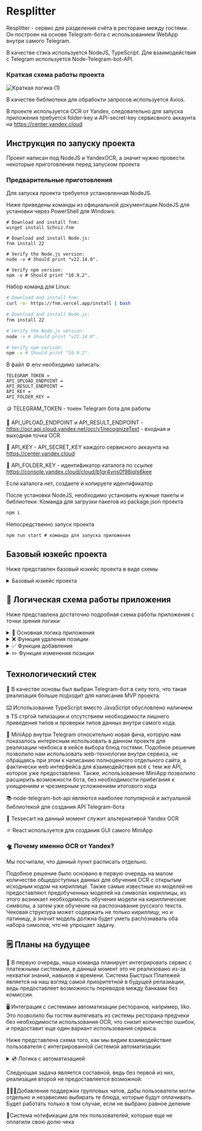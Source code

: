 # Resplitter

Resplitter - сервис для разделения счёта в ресторане между гостями. Он построен на основе Telegram-бота с использованием WebApp внутри самого Telegram.

В качестве стэка используется NodeJS, TypeScript. Для взаимодействия с Telegram используется Node-Telegram-bot-API.
### Краткая схема работы проекта

![Краткая логика (1)](https://github.com/user-attachments/assets/738aa7b1-edb6-42ec-b9a1-01f09cc2b18b)

В качестве библиотеки для обрабокти запросов используется Axios.

В проекте используется OCR от Yandex, следовательно для запуска приложения требуется folder-key и API-secret-key сервисвного аккаунта на https://center.yandex.cloud

## Инструкция по запуску проекта
Проект написан под NodeJS и YandexOCR, а значит нужно провести некоторые приготовления перед запуском проекта
### Предварительные приготовления
Для запуска проекта требуется установленная NodeJS.

Ниже приведены команды из официальной документации NodeJS для установки через PowerShell для Windows:
```PS
# Download and install fnm:
winget install Schniz.fnm

# Download and install Node.js:
fnm install 22

# Verify the Node.js version:
node -v # Should print "v22.14.0".

# Verify npm version:
npm -v # Should print "10.9.2".
```
Набор команд для Linux:
```bash
# Download and install fnm:
curl -o- https://fnm.vercel.app/install | bash

# Download and install Node.js:
fnm install 22

# Verify the Node.js version:
node -v # Should print "v22.14.0".

# Verify npm version:
npm -v # Should print "10.9.2".
```
В файл ⚙️.env необходимо записать:
```env
TELEGRAM_TOKEN = 
API_UPLOAD_ENDPOINT = 
API_RESULT_ENDPOINT = 
API_KEY = 
API_FOLDER_KEY = 
```
🪙 TELEGRAM_TOKEN - токен Telegram бота для работы

🚪 API_UPLOAD_ENDPOINT и API_RESULT_ENDPOINT - https://ocr.api.cloud.yandex.net/ocr/v1/recognizeText - входная и выходная точка OCR

🔑 API_KEY - API_SECRET_KEY каждого сервисного аккаунта на https://center.yandex.cloud

📁 API_FOLDER_KEY - идентификатор каталога по ссылке https://console.yandex.cloud/cloud/b1gr4vns0f98iqls6kee

Если каталога нет, создаете и копируете идентификатор

После установки NodeJS, необходимо установить нужные пакеты и библиотеки:
Команда для загрузки пакетов из package.json проекта
```cmd
npm i
```
Непосредственно запуск проекта
```cmd
npm run start # команда для запуска приложения
```
## Базовый юзкейс проекта
Ниже представлен базовый юзкейс проекта в виде схемы
<details>
    <summary>Базовый юзкейс проекта</summary>
    <img src="https://github.com/user-attachments/assets/68876ba9-5e46-4013-89be-3ab951b113f5" alt="Image 1">
</details>

## 🔎 Логическая схема работы приложения
Ниже представлена достаточно подробная схема работы приложения с точки зрения логики
<details>
    <summary>🧩 Основная логика приложения</summary>
    <img src="https://github.com/user-attachments/assets/d523cf4e-fc3e-4d8b-b159-5e391ebb3008" alt="Image 1">
</details>
<details>
    <summary>❌ Функция удаления позиции</summary>
    <img src="https://github.com/user-attachments/assets/e986663e-b32d-4c06-8fd0-576793c3e93f" alt="Image 2">
</details>
<details>
    <summary>✅ Функция добавления</summary>
    <img src="https://github.com/user-attachments/assets/a6cfe9f6-2fd6-421b-a1ae-5bd93b0c5823" alt="Image 3">
</details>
<details>
    <summary>✏️ Функция изменения позиции</summary>
    <img src="https://github.com/user-attachments/assets/7adedc90-057f-46c9-bd10-1c9e83a9510f" alt="Image 4">
</details>

## Технологический стек
🤖 В качестве основы был выбран Telegram-бот в силу того, что такая реализация больше подходит для написания MVP проекта.

⌨️ Использование TypeScript вместо JavaScript обусловлено наличием в TS стргой типизации и отсутствием необходимости лишнего приведения типов и проверки типов данных внутри самого кода.

📱 MiniApp внутри Telegram относительно новая фича, которую нам показалось интересным использовать в данном проекте для реализации чекбокса в кейсе выбора блюд гостями.
Подобное решение позволило нам использовать web-технологии внутри сервиса, не обращаясь при этом к написанию полноценного отдельного сайта, а фактически web интерфейса для взаимодействия всё с тем же API, которое уже предоставлено.
Также, использоваение MiniApp позволило расширить возможности бота, без необходимости прибегания к ухищрениям и чрезмерным усложнениям итогового кода

📚 node-telegram-bot-api являются наиболее популярной и актуальной библиотекой для создания API Telegram-бота

🧊 Tessecart на данный момент служит альтернативой Yandex OCR

⚛️ React используется для создания GUI самого MiniApp 

### 🛸 Почему именно OCR от Yandex?
Мы посчитали, что данный пункт расписать отдельно.

Подобное решение было основано в первую очередь на малом количестве общедоступных данных для обучения OCR с открытым исходным кодом на кириллице. Также самые известные из моделей не предоставляют предобученных моделей на символах кириллицы,
из этого возникает необходимость обучения модели на кириллические символы, а затем уже обучение на распознавание русского текста. Чековая структура может содержать не только кириллицу, но и латиницу, а значит модель должна будет уметь распознавать оба набора симолов,
что не упрощает задачу.

## 🗒️ Планы на будущее
🛫 В первую очередь, наша команда планирует интегрировать сервис с платежными системами, в данный момент это не реализовано из-за нехватки знаний, навыков и времени.
Система Быстрых Платежей является на наш взгляд самой приоритетной в будущей релазиации, ведь предоставляет возможность переводов между банками без комиссии.

🖥️ Интеграция с системами автоматизации ресторанов, например, Iiko. Это позволило бы гостям вытягивать из системы ресторана предчеки без необходимости использования OCR, что снизит количество ошибок, и предоставит еще один вариант использования сервиса.

Ниже представлена схема того, как мы видим взаимодействие пользователя с интегрированной системой автоматизации:

<details>
    <summary>💿 Логика с автоматизацией</summary>
    <img src="https://github.com/user-attachments/assets/de50b084-4c15-4305-ab3a-faf6beb5bd8a" alt="Image 4">
</details>

Следующая задача является составной, ведь без первой из них, реализация второй не предоставляется возможной:

🧑‍🤝‍🧑Добавление поддержки групповых чатов, дабы пользователи могли отдельно и независимо выбирать те блюда, которые будут оплачивать. Будет работать только в том случае, если не выбрано равное деление

📢Система нотификации для тех пользователей, которые еще не оплатили свою долю чека
